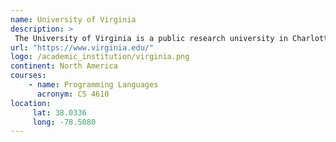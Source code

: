 ```yaml
---
name: University of Virginia 
description: >
 The University of Virginia is a public research university in Charlottesville, Virginia. 
url: "https://www.virginia.edu/"
logo: /academic_institution/virginia.png
continent: North America
courses:
    - name: Programming Languages
      acronym: CS 4610
location:
     lat: 38.0336
     long: -78.5080
---
```

